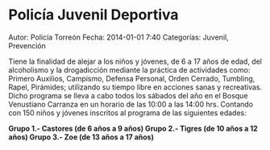 Policía Juvenil Deportiva
=========================

Autor: Policía Torreón
Fecha: 2014-01-01 7:40
Categorías: Juvenil, Prevención

Tiene la finalidad de alejar a los niños y jóvenes, de 6 a 17 años de edad, del alcoholismo y la drogadicción mediante la práctica de actividades como: Primero Auxilios, Campismo, Defensa Personal, Orden Cerrado, Tumbling, Rapel, Pirámides; utilizando su tiempo libre en acciones sanas y recreativas. Dicho programa se lleva a cabo todos los sábados del año en el Bosque Venustiano Carranza en un horario de las 10:00 a las 14:00 hrs. Contando con 150 niños y jóvenes inscritos al programa de las siguientes edades: 

**Grupo 1.- Castores              (de 6 años a 9 años)
Grupo 2.- Tigres                   (de 10 años a 12 años)
Grupo 3.- Zoe                       (de 13 años a 17 años)**
